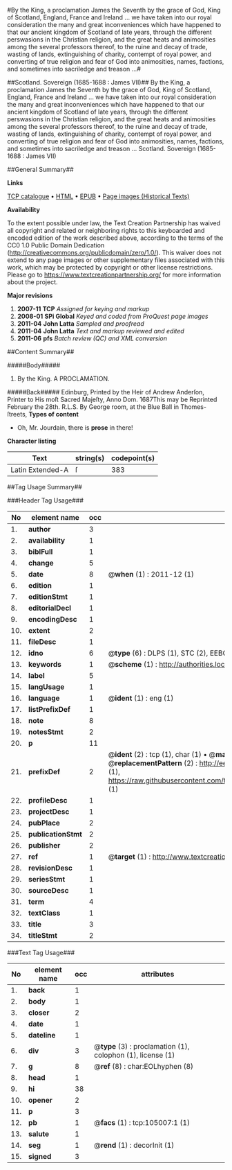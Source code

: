 #By the King, a proclamation James the Seventh by the grace of God, King of Scotland, England, France and Ireland ... we have taken into our royal consideration the many and great inconveniences which have happened to that our ancient kingdom of Scotland of late years, through the different perswasions in the Christian religion, and the great heats and animosities among the several professors thereof, to the ruine and decay of trade, wasting of lands, extinguishing of charity, contempt of royal power, and converting of true religion and fear of God into animosities, names, factions, and sometimes into sacriledge and treason ...#

##Scotland. Sovereign (1685-1688 : James VII)##
By the King, a proclamation James the Seventh by the grace of God, King of Scotland, England, France and Ireland ... we have taken into our royal consideration the many and great inconveniences which have happened to that our ancient kingdom of Scotland of late years, through the different perswasions in the Christian religion, and the great heats and animosities among the several professors thereof, to the ruine and decay of trade, wasting of lands, extinguishing of charity, contempt of royal power, and converting of true religion and fear of God into animosities, names, factions, and sometimes into sacriledge and treason ...
Scotland. Sovereign (1685-1688 : James VII)

##General Summary##

**Links**

[TCP catalogue](http://www.ota.ox.ac.uk/tcp/)  • 
[HTML](http://tei.it.ox.ac.uk/tcp/Texts-HTML/free/A46/A46513.html)  • 
[EPUB](http://tei.it.ox.ac.uk/tcp/Texts-EPUB/free/A46/A46513.epub) • 
[Page images (Historical Texts)](https://historicaltexts.jisc.ac.uk/eebo-16185520e)

**Availability**

To the extent possible under law, the Text Creation Partnership has waived all copyright and related or neighboring rights to this keyboarded and encoded edition of the work described above, according to the terms of the CC0 1.0 Public Domain Dedication (http://creativecommons.org/publicdomain/zero/1.0/). This waiver does not extend to any page images or other supplementary files associated with this work, which may be protected by copyright or other license restrictions. Please go to https://www.textcreationpartnership.org/ for more information about the project.

**Major revisions**

1. __2007-11__ __TCP__ *Assigned for keying and markup*
1. __2008-01__ __SPi Global__ *Keyed and coded from ProQuest page images*
1. __2011-04__ __John Latta__ *Sampled and proofread*
1. __2011-04__ __John Latta__ *Text and markup reviewed and edited*
1. __2011-06__ __pfs__ *Batch review (QC) and XML conversion*

##Content Summary##

#####Body#####

1. By the King. A PROCLAMATION.

#####Back#####
Edinburg, Printed by the Heir of Andrew Anderſon, Printer to His moſt Sacred Majeſty, Anno Dom. 1687This may be Reprinted February the 28th. R.L.S. By George room, at the Blue Ball in Thomes-ſtreets, 
**Types of content**

  * Oh, Mr. Jourdain, there is **prose** in there!

**Character listing**


|Text|string(s)|codepoint(s)|
|---|---|---|
|Latin Extended-A|ſ|383|

##Tag Usage Summary##

###Header Tag Usage###

|No|element name|occ|attributes|
|---|---|---|---|
|1.|__author__|3||
|2.|__availability__|1||
|3.|__biblFull__|1||
|4.|__change__|5||
|5.|__date__|8| @__when__ (1) : 2011-12 (1)|
|6.|__edition__|1||
|7.|__editionStmt__|1||
|8.|__editorialDecl__|1||
|9.|__encodingDesc__|1||
|10.|__extent__|2||
|11.|__fileDesc__|1||
|12.|__idno__|6| @__type__ (6) : DLPS (1), STC (2), EEBO-CITATION (1), OCLC (1), VID (1)|
|13.|__keywords__|1| @__scheme__ (1) : http://authorities.loc.gov/ (1)|
|14.|__label__|5||
|15.|__langUsage__|1||
|16.|__language__|1| @__ident__ (1) : eng (1)|
|17.|__listPrefixDef__|1||
|18.|__note__|8||
|19.|__notesStmt__|2||
|20.|__p__|11||
|21.|__prefixDef__|2| @__ident__ (2) : tcp (1), char (1)  •  @__matchPattern__ (2) : ([0-9\-]+):([0-9IVX]+) (1), (.+) (1)  •  @__replacementPattern__ (2) : http://eebo.chadwyck.com/downloadtiff?vid=$1&page=$2 (1), https://raw.githubusercontent.com/textcreationpartnership/Texts/master/tcpchars.xml#$1 (1)|
|22.|__profileDesc__|1||
|23.|__projectDesc__|1||
|24.|__pubPlace__|2||
|25.|__publicationStmt__|2||
|26.|__publisher__|2||
|27.|__ref__|1| @__target__ (1) : http://www.textcreationpartnership.org/docs/. (1)|
|28.|__revisionDesc__|1||
|29.|__seriesStmt__|1||
|30.|__sourceDesc__|1||
|31.|__term__|4||
|32.|__textClass__|1||
|33.|__title__|3||
|34.|__titleStmt__|2||


###Text Tag Usage###

|No|element name|occ|attributes|
|---|---|---|---|
|1.|__back__|1||
|2.|__body__|1||
|3.|__closer__|2||
|4.|__date__|1||
|5.|__dateline__|1||
|6.|__div__|3| @__type__ (3) : proclamation (1), colophon (1), license (1)|
|7.|__g__|8| @__ref__ (8) : char:EOLhyphen (8)|
|8.|__head__|1||
|9.|__hi__|38||
|10.|__opener__|2||
|11.|__p__|3||
|12.|__pb__|1| @__facs__ (1) : tcp:105007:1 (1)|
|13.|__salute__|1||
|14.|__seg__|1| @__rend__ (1) : decorInit (1)|
|15.|__signed__|3||
